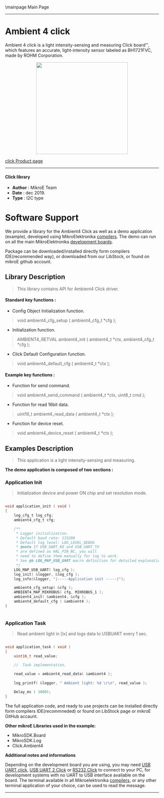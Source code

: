\mainpage Main Page
 
 

---
# Ambient 4 click

Ambient 4 click is a light intensity-sensing and measuring Click board™, which features an accurate, light-intensity sensor labeled as BH1721FVC, made by ROHM Corporation.

<p align="center">
  <img src="https://download.mikroe.com/images/click_for_ide/ambient4_click.png" height=300px>
</p>


[click Product page](https://www.mikroe.com/ambient-4-click)

---


#### Click library 

- **Author**        : MikroE Team
- **Date**          : dec 2019.
- **Type**          : I2C type


# Software Support

We provide a library for the Ambient4 Click 
as well as a demo application (example), developed using MikroElektronika 
[compilers](https://shop.mikroe.com/compilers). 
The demo can run on all the main MikroElektronika [development boards](https://shop.mikroe.com/development-boards).

Package can be downloaded/installed directly form compilers IDE(recommended way), or downloaded from our LibStock, or found on mikroE github account. 

## Library Description

> This library contains API for Ambient4 Click driver.

#### Standard key functions :

- Config Object Initialization function.
> void ambient4_cfg_setup ( ambient4_cfg_t *cfg ); 
 
- Initialization function.
> AMBIENT4_RETVAL ambient4_init ( ambient4_t *ctx, ambient4_cfg_t *cfg );

- Click Default Configuration function.
> void ambient4_default_cfg ( ambient4_t *ctx );


#### Example key functions :

- Function for send command.
> void ambient4_send_command ( ambient4_t *ctx, uint8_t cmd );
 
- Function for read 16bit data.
> uint16_t ambient4_read_data ( ambient4_t *ctx );

- Function for device reset.
> void ambient4_device_reset ( ambient4_t *ctx );

## Examples Description

> This application is a light intensity-sensing and measuring.

**The demo application is composed of two sections :**

### Application Init 

> Initialization device and power ON chip and set resolution mode. 

```c

void application_init ( void )
{
    log_cfg_t log_cfg;
    ambient4_cfg_t cfg;

    /** 
     * Logger initialization.
     * Default baud rate: 115200
     * Default log level: LOG_LEVEL_DEBUG
     * @note If USB_UART_RX and USB_UART_TX 
     * are defined as HAL_PIN_NC, you will 
     * need to define them manually for log to work. 
     * See @b LOG_MAP_USB_UART macro definition for detailed explanation.
     */
    LOG_MAP_USB_UART( log_cfg );
    log_init( &logger, &log_cfg );
    log_info(&logger, "|-----Application init -----|");

    ambient4_cfg_setup( &cfg );
    AMBIENT4_MAP_MIKROBUS( cfg, MIKROBUS_1 );
    ambient4_init( &ambient4, &cfg );
    ambient4_default_cfg ( &ambient4 );
}
  
```

### Application Task

> Read ambient light in [lx] and logs data to USBUART every 1 sec. 

```c

void application_task ( void )
{
    uint16_t read_value;

    //  Task implementation.
    
    read_value = ambient4_read_data( &ambient4 );
    
    log_printf( &logger, " Ambient light: %d \r\n", read_value );

    Delay_ms ( 1000);
}  

```

The full application code, and ready to use projects can be  installed directly form compilers IDE(recommneded) or found on LibStock page or mikroE GitHub accaunt.

**Other mikroE Libraries used in the example:** 

- MikroSDK.Board
- MikroSDK.Log
- Click.Ambient4

**Additional notes and informations**

Depending on the development board you are using, you may need 
[USB UART click](https://shop.mikroe.com/usb-uart-click), 
[USB UART 2 Click](https://shop.mikroe.com/usb-uart-2-click) or 
[RS232 Click](https://shop.mikroe.com/rs232-click) to connect to your PC, for 
development systems with no UART to USB interface available on the board. The 
terminal available in all Mikroelektronika 
[compilers](https://shop.mikroe.com/compilers), or any other terminal application 
of your choice, can be used to read the message.



---
